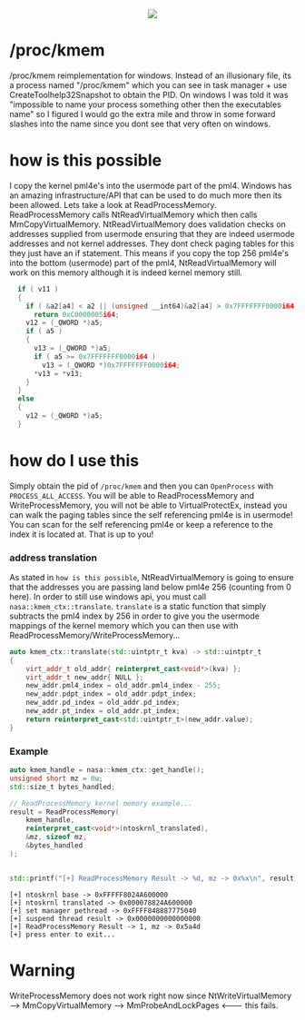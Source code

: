 <div align="center">
    <img src="https://githacks.org/_xeroxz/kmem/-/raw/f9d610783e8699406bf47e2d443813f4b976c4bf/img/kmem-icon.png"/>
</div>

# /proc/kmem

/proc/kmem reimplementation for windows. Instead of an illusionary file, its a process named "/proc/kmem" which you can see in task manager + use CreateToolhelp32Snapshot to obtain the PID. 
On windows I was told it was "impossible to name your process something other then the executables name" so I figured I would go the extra mile and throw in some forward slashes into the name
since you dont see that very often on windows.

# how is this possible

I copy the kernel pml4e's into the usermode part of the pml4. Windows has an amazing infrastructure/API that can be used to do much more then its been allowed. Lets take a look
at ReadProcessMemory. ReadProcessMemory calls NtReadVirtualMemory which then calls MmCopyVirtualMemory. NtReadVirtualMemory does validation checks on addresses supplied from
usermode ensuring that they are indeed usermode addresses and not kernel addresses. They dont check paging tables for this they just have an if statement. This means if you 
copy the top 256 pml4e's into the bottom (usermode) part of the pml4, NtReadVirtualMemory will work on this memory although it is indeed kernel memory still.

```cpp
  if ( v11 )
  {
    if ( &a2[a4] < a2 || (unsigned __int64)&a2[a4] > 0x7FFFFFFF0000i64 || a3 + a4 < a3 || a3 + a4 > 0x7FFFFFFF0000i64 )
      return 0xC0000005i64;
    v12 = (_QWORD *)a5;
    if ( a5 )
    {
      v13 = (_QWORD *)a5;
      if ( a5 >= 0x7FFFFFFF0000i64 )
        v13 = (_QWORD *)0x7FFFFFFF0000i64;
      *v13 = *v13;
    }
  }
  else
  {
    v12 = (_QWORD *)a5;
  }
```

# how do I use this

Simply obtain the pid of `/proc/kmem` and then you can `OpenProcess` with `PROCESS_ALL_ACCESS`. You will be able to ReadProcessMemory and WriteProcessMemory, you will not
be able to VirtualProtectEx, instead you can walk the paging tables since the self referencing pml4e is in usermode! You can scan for the self referencing pml4e or keep a 
reference to the index it is located at. That is up to you!

### address translation

As stated in `how is this possible`, NtReadVirtualMemory is going to ensure that the addresses you are passing land below pml4e 256 (counting from 0 here). In order
to still use windows api, you must call `nasa::kmem_ctx::translate`. `translate` is a static function that simply subtracts the pml4 index by 256 in order to give you the usermode mappings
of the kernel memory which you can then use with ReadProcessMemory/WriteProcessMemory...

```cpp
auto kmem_ctx::translate(std::uintptr_t kva) -> std::uintptr_t
{
	virt_addr_t old_addr{ reinterpret_cast<void*>(kva) };
	virt_addr_t new_addr{ NULL };
	new_addr.pml4_index = old_addr.pml4_index - 255;
	new_addr.pdpt_index = old_addr.pdpt_index;
	new_addr.pd_index = old_addr.pd_index;
	new_addr.pt_index = old_addr.pt_index;
	return reinterpret_cast<std::uintptr_t>(new_addr.value);
}
```

### Example

```cpp
auto kmem_handle = nasa::kmem_ctx::get_handle();
unsigned short mz = 0u;
std::size_t bytes_handled;

// ReadProcessMemory kernel memory example...
result = ReadProcessMemory(
	kmem_handle,
	reinterpret_cast<void*>(ntoskrnl_translated),
	&mz, sizeof mz,
	&bytes_handled
);


std::printf("[+] ReadProcessMemory Result -> %d, mz -> 0x%x\n", result, mz);
```

```
[+] ntoskrnl base -> 0xFFFFF8024A600000
[+] ntoskrnl translated -> 0x000078824A600000
[+] set manager pethread -> 0xFFFF848887775040
[+] suspend thread result -> 0x0000000000000000
[+] ReadProcessMemory Result -> 1, mz -> 0x5a4d
[+] press enter to exit...
```
# Warning

WriteProcessMemory does not work right now since NtWriteVirtualMemory --> MmCopyVirtualMemory --> MmProbeAndLockPages <--- this fails. 

